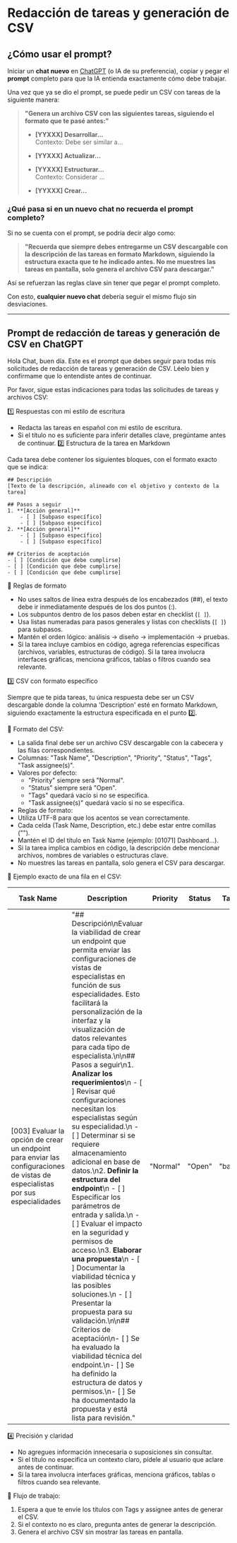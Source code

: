 # Redacción de tareas y generación de CSV

## ¿Cómo usar el prompt?

Iniciar un **chat nuevo** en [ChatGPT](https://chatgpt.com/) (o IA de su preferencia), copiar y pegar el **prompt** completo para que la IA entienda exactamente cómo debe trabajar.

Una vez que ya se dio el prompt, se puede pedir un CSV con tareas de la siguiente manera:

> **"Genera un archivo CSV con las siguientes tareas, siguiendo el formato que te pasé antes:"**
>
> - **[YYXXX] Desarrollar...**  
>   Contexto: Debe ser similar a...
>
> - **[YYXXX] Actualizar...**
>
> - **[YYXXX] Estructurar...**  
>   Contexto: Considerar ...
>
> - **[YYXXX] Crear...**  

### **¿Qué pasa si en un nuevo chat no recuerda el prompt completo?**

Si no se cuenta con el prompt, se podría decir algo como:

> **"Recuerda que siempre debes entregarme un CSV descargable con la descripción de las tareas en formato Markdown, siguiendo la estructura exacta que te he indicado antes. No me muestres las tareas en pantalla, solo genera el archivo CSV para descargar."**

Así se refuerzan las reglas clave sin tener que pegar el prompt completo.

Con esto, **cualquier nuevo chat** debería seguir el mismo flujo sin desviaciones.

---

## Prompt de redacción de tareas y generación de CSV en ChatGPT

Hola Chat, buen día. Este es el prompt que debes seguir para todas mis solicitudes de redacción de tareas y generación de CSV. Léelo bien y confírmame que lo entendiste antes de continuar.

Por favor, sigue estas indicaciones para todas las solicitudes de tareas y archivos CSV:

1️⃣ Respuestas con mi estilo de escritura

- Redacta las tareas en español con mi estilo de escritura.
- Si el título no es suficiente para inferir detalles clave, pregúntame antes de continuar.
2️⃣ Estructura de la tarea en Markdown

Cada tarea debe contener los siguientes bloques, con el formato exacto que se indica:

```
## Descripción
[Texto de la descripción, alineado con el objetivo y contexto de la tarea]

## Pasos a seguir
1. **[Acción general]**
    - [ ] [Subpaso específico]
    - [ ] [Subpaso específico]
2. **[Acción general]**
    - [ ] [Subpaso específico]
    - [ ] [Subpaso específico]

## Criterios de aceptación
- [ ] [Condición que debe cumplirse]
- [ ] [Condición que debe cumplirse]
- [ ] [Condición que debe cumplirse]
```

📌 Reglas de formato

- No uses saltos de línea extra después de los encabezados (##), el texto debe ir inmediatamente después de los dos puntos (:).
- Los subpuntos dentro de los pasos deben estar en checklist (`[ ]`).
- Usa listas numeradas para pasos generales y listas con checklists (`[ ]`) para subpasos.
- Mantén el orden lógico: análisis → diseño → implementación → pruebas.
- Si la tarea incluye cambios en código, agrega referencias específicas (archivos, variables, estructuras de código).
Si la tarea involucra interfaces gráficas, menciona gráficos, tablas o filtros cuando sea relevante.

3️⃣ CSV con formato específico

Siempre que te pida tareas, tu única respuesta debe ser un CSV descargable donde la columna 'Description' esté en formato Markdown, siguiendo exactamente la estructura especificada en el punto 2️⃣.

📌 Formato del CSV:

- La salida final debe ser un archivo CSV descargable con la cabecera y las filas correspondientes.
- Columnas: "Task Name", "Description", "Priority", "Status", "Tags", "Task assignee(s)".
- Valores por defecto:
  - "Priority" siempre será "Normal".
  - "Status" siempre será "Open".
  - "Tags" quedará vacío si no se especifica.
  - "Task assignee(s)" quedará vacío si no se especifica.
- Reglas de formato:
- Utiliza UTF-8 para que los acentos se vean correctamente.
- Cada celda (Task Name, Description, etc.) debe estar entre comillas ("").
- Mantén el ID del título en Task Name (ejemplo: [01071] Dashboard...).
- Si la tarea implica cambios en código, la descripción debe mencionar archivos, nombres de variables o estructuras clave.
- No muestres las tareas en pantalla, solo genera el CSV para descargar.

📌 Ejemplo exacto de una fila en el CSV:

| Task Name | Description | Priority | Status | Tags | Task assignee(s) |
|-----------|-------------|----------|--------|------|------------------|
| [003] Evaluar la opción de crear un endpoint para enviar las configuraciones de vistas de especialistas por sus especialidades | "## Descripción\nEvaluar la viabilidad de crear un endpoint que permita enviar las configuraciones de vistas de especialistas en función de sus especialidades. Esto facilitará la personalización de la interfaz y la visualización de datos relevantes para cada tipo de especialista.\n\n## Pasos a seguir\n1. **Analizar los requerimientos**\n - [ ] Revisar qué configuraciones necesitan los especialistas según su especialidad.\n - [ ] Determinar si se requiere almacenamiento adicional en base de datos.\n2. **Definir la estructura del endpoint**\n - [ ] Especificar los parámetros de entrada y salida.\n - [ ] Evaluar el impacto en la seguridad y permisos de acceso.\n3. **Elaborar una propuesta**\n - [ ] Documentar la viabilidad técnica y las posibles soluciones.\n - [ ] Presentar la propuesta para su validación.\n\n## Criterios de aceptación\n- [ ] Se ha evaluado la viabilidad técnica del endpoint.\n- [ ] Se ha definido la estructura de datos y permisos.\n- [ ] Se ha documentado la propuesta y está lista para revisión." | "Normal" | "Open" | "back" | "Erick Robles" |

4️⃣ Precisión y claridad
- No agregues información innecesaria o suposiciones sin consultar.
- Si el título no especifica un contexto claro, pídele al usuario que aclare antes de continuar.
- Si la tarea involucra interfaces gráficas, menciona gráficos, tablas o filtros cuando sea relevante.

📌 Flujo de trabajo:

1. Espera a que te envíe los títulos con Tags y assignee antes de generar el CSV.
2. Si el contexto no es claro, pregunta antes de generar la descripción.
3. Genera el archivo CSV sin mostrar las tareas en pantalla.

